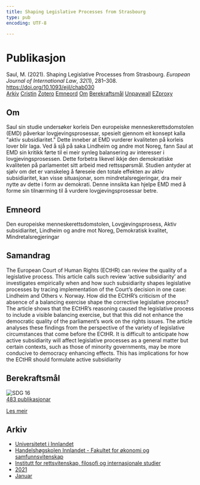 ```yaml
---
title: Shaping Legislative Processes from Strasbourg
type: pub
encoding: UTF-8

---
```

<h1>Publikasjon</h1>
<article id="csl-bib-container-G2947FAN" class="csl-bib-container">
  <div class="csl-bib-body"> <div class="csl-entry">Saul, M. (2021). Shaping Legislative Processes from Strasbourg. <i>European Journal of International Law</i>, <i>32</i>(1), 281–308. <a href="https://doi.org/10.1093/ejil/chab030">https://doi.org/10.1093/ejil/chab030</a></div> </div>
  <div class="csl-bib-buttons">
    <a href="#taxonomy-article-G2947FAN" alt="archive" class="csl-bib-button">Arkiv</a>
    <a href="https://app.cristin.no/results/show.jsf?id=1873750" alt="Cristin" class="csl-bib-button">Cristin</a>
    <a href="http://zotero.org/groups/5881554/items/G2947FAN" alt="Zotero" class="csl-bib-button">Zotero</a>
    <a href="#keywords-article-G2947FAN" alt="keywords" class="csl-bib-button">Emneord</a>
    <a href="#about-article-G2947FAN" alt="about_pub" class="csl-bib-button">Om</a>
    <a href="#sdg-article-G2947FAN" alt="sdg" class="csl-bib-button">Berekraftsmål</a>
    <a href="https://doi.org/10.1093/ejil/chab030" alt="Unpaywall" class="csl-bib-button">Unpaywall</a>
    <a href="https://doi.org/10.1093/ejil/chab030" alt="EZproxy" class="csl-bib-button">EZproxy</a>
  </div>
  <div id="csl-bib-meta-container-G2947FAN"></div>
</article>
<div id="csl-bib-meta-G2947FAN" class="csl-bib-meta">
  <article id="about-article-G2947FAN" class="about_pub-article">
    <h1>Om</h1>
    Saul sin studie undersøker korleis Den europeiske menneskerettsdomstolen (EMD) påverkar lovgjevingsprosessar, spesielt gjennom eit konsept kalla "aktiv subsidiaritet." Dette inneber at EMD vurderer kvaliteten på korleis lover blir laga. Ved å sjå på saka Lindheim og andre mot Noreg, fann Saul at EMD sin kritikk førte til ei meir synleg balansering av interesser i lovgjevingsprosessen. Dette forbetra likevel ikkje den demokratiske kvaliteten på parlamentet sitt arbeid med rettsspørsmål. Studien antyder at sjølv om det er vanskeleg å føreseie den totale effekten av aktiv subsidiaritet, kan visse situasjonar, som mindretalsregjeringar, dra meir nytte av dette i form av demokrati. Denne innsikta kan hjelpe EMD med å forme sin tilnærming til å vurdere lovgjevingsprosessar betre.
  </article>
  <article id="keywords-article-G2947FAN" class="keywords-article">
    <h1>Emneord</h1>
    Den europeiske menneskerettsdomstolen, Lovgjevingsprosess, Aktiv subsidiaritet, Lindheim og andre mot Noreg, Demokratisk kvalitet, Mindretalsregjeringar
  </article>
  <article id="abstract-article-G2947FAN" class="abstract-article">
    <h1>Samandrag</h1>
    The European Court of Human Rights (ECtHR) can review the quality of a legislative process. This article calls such review ‘active subsidiarity’ and investigates empirically when and how such subsidiarity shapes legislative processes by tracing implementation of the Court’s decision in one case: Lindheim and Others v. Norway. How did the ECtHR’s criticism of the absence of a balancing exercise shape the corrective legislative process? The article shows 
that the ECtHR’s reasoning caused the legislative process to include a visible balancing exercise, but that this did not enhance the democratic quality of the parliament’s work on the rights issues. The article analyses these findings from the perspective of the variety of legislative circumstances that come before the ECtHR. It is difficult to anticipate how active subsidiarity will affect legislative processes as a general matter but certain contexts, such as those of minority governments, may be more conducive to democracy enhancing effects. This 
has implications for how the ECtHR should formulate active subsidiarity
  </article>
  <article id="sdg-article-G2947FAN" class="sdg-article">
    <h1>Berekraftsmål</h1>
    <div class="sdg-container"><div id="sdg16" class="sdg">
        <img src="{{< params subfolder >}}images/sdg/sdg16_nn.png" class="image" alt="SDG 16">
        <div class="sdg-overlay">
          <a href="{{< params subfolder >}}nn/archive/?sdg=16#archive" class="sdg-publication-count"><span>483</span> publikasjonar</a>
          <p><a href="https://fn.no/om-fn/fns-baerekraftsmaal/fred-rettferdighet-og-velfungerende-institusjoner?lang=nno-NO" class="sdg-read-more">Les meir</a></p>
        </div>
      </div></div>
  </article>
  <article id="taxonomy-article-G2947FAN" class="taxonomy-article">
    <h1>Arkiv</h1>
    <ul>
      <li><a href="{{< params subfolder >}}nn/archive/?key=3DCRN523">Universitetet i Innlandet</a></li>
      <li><a href="{{< params subfolder >}}nn/archive/?key=DU8Q9LN9">Handelshøgskolen Innlandet - Fakultet for økonomi og samfunnsvitenskap</a></li>
      <li><a href="{{< params subfolder >}}nn/archive/?key=ITYAG68H">Institutt for rettsvitenskap, filosofi og internasjonale studier</a></li>
      <li><a href="{{< params subfolder >}}nn/archive/?key=VFX285I3">2021</a></li>
      <li><a href="{{< params subfolder >}}nn/archive/?key=8SIG9TJ6">Januar</a></li>
    </ul>
  </article>
</div>
